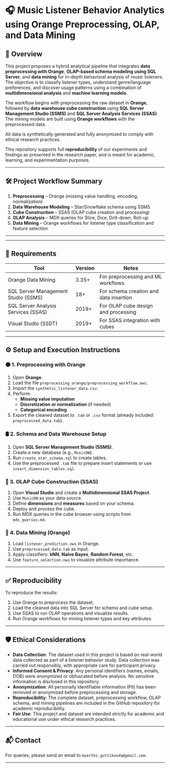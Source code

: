 # 🎧 Music Listener Behavior Analytics using Orange Preprocessing, OLAP, and Data Mining

## 📘 Overview

This project proposes a hybrid analytical pipeline that integrates **data preprocessing with Orange**, **OLAP-based schema modeling using SQL Server**, and **data mining** for in-depth behavioral analysis of music listeners. The objective is to classify listener types, understand genre/language preferences, and discover usage patterns using a combination of **multidimensional analysis** and **machine learning models**.

The workflow begins with preprocessing the raw dataset in **Orange**, followed by **data warehouse cube construction** using **SQL Server Management Studio (SSMS)** and **SQL Server Analysis Services (SSAS)**. The mining models are built using **Orange workflows** with the preprocessed data.

All data is synthetically generated and fully anonymized to comply with ethical research practices.

This repository supports full **reproducibility** of our experiments and findings as presented in the research paper, and is meant for academic, learning, and experimentation purposes.

---

## 🛠 Project Workflow Summary

1. **Preprocessing** – Orange (missing value handling, encoding, normalization)
2. **Data Warehouse Modeling** – Star/Snowflake schema using SSMS
3. **Cube Construction** – SSAS (OLAP cube creation and processing)
4. **OLAP Analysis** – MDX queries for Slice, Dice, Drill-down, Roll-up
5. **Data Mining** – Orange workflows for listener type classification and feature selection

---


---

## 💾 Requirements

| Tool                  | Version | Notes                                 |
|-----------------------|---------|----------------------------------------|
| Orange Data Mining    | 3.35+   | For preprocessing and ML workflows     |
| SQL Server Management Studio (SSMS) | 18+     | For schema creation and data insertion |
| SQL Server Analysis Services (SSAS) | 2019+   | For OLAP cube design and processing     |
| Visual Studio (SSDT)  | 2019+   | For SSAS integration with cubes        |

---

## ⚙️ Setup and Execution Instructions

### 🟠 1. Preprocessing with Orange

1. Open **Orange**.
2. Load the file `preprocessing_orange/preprocessing_workflow.ows`.
3. Import the `synthetic_listener_data.csv`.
4. Perform:
   - **Missing value imputation** 
   - **Discretization or normalization** (if needed)
   - **Categorical encoding**
5. Export the cleaned dataset to `.tab` or `.csv` format (already included: `preprocessed_data.tab`).

### 🛢 2. Schema and Data Warehouse Setup

1. Open **SQL Server Management Studio (SSMS)**.
2. Create a new database (e.g., `MusicDW`).
3. Run `create_star_schema.sql` to create tables.
4. Use the preprocessed `.tab` file to prepare insert statements or use `insert_dimension_tables.sql`.

### 🧊 3. OLAP Cube Construction (SSAS)

1. Open **Visual Studio** and create a **Multidimensional SSAS Project**.
2. Use `MusicDW` as your data source.
3. Define **dimensions** and **measures** based on your schema.
4. Deploy and process the cube.
5. Run MDX queries in the cube browser using scripts from `mdx_queries.md`.

### 🤖 4. Data Mining (Orange)

1. Load `listener_prediction.ows` in Orange.
2. Use `preprocessed_data.tab` as input.
3. Apply classifiers: **kNN**, **Naïve Bayes**, **Random Forest**, etc.
4. Use `feature_selection.ows` to visualize attribute importance.

---

## ✅ Reproducibility

To reproduce the results:
1. Use Orange to preprocess the dataset.
2. Load the cleaned data into SQL Server for schema and cube setup.
3. Use SSAS to run OLAP operations and visualize results.
4. Run Orange workflows for mining listener types and key attributes.

---

## 🛡️ Ethical Considerations

- **Data Collection**: The dataset used in this project is based on real-world data collected as part of a listener behavior study. Data collection was carried out responsibly, with appropriate care for participant privacy.
- **Informed Consent & Privacy**: Any personal identifiers (names, emails, DOB) were anonymized or obfuscated before analysis. No sensitive information is disclosed in this repository.
- **Anonymization**: All personally identifiable information (PII) has been removed or anonymized before preprocessing and storage.
- **Reproducibility**: The complete dataset, preprocessing workflow, OLAP schema, and mining pipelines are included in the GitHub repository for academic reproducibility.
- **Fair Use**: This project and dataset are intended strictly for academic and educational use under ethical research practices.

---

## 📬 Contact

For queries, please send an email to `keerthi.guttikonda@gmail.com`.

---






